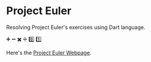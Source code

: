# Project Euler

Resolving Project Euler's exercises using Dart language.

:heavy_plus_sign: :heavy_minus_sign: :heavy_multiplication_x: :heavy_division_sign: :zero: :one:


Here's the [Project Euler Webpage](https://projecteuler.net/archives).
